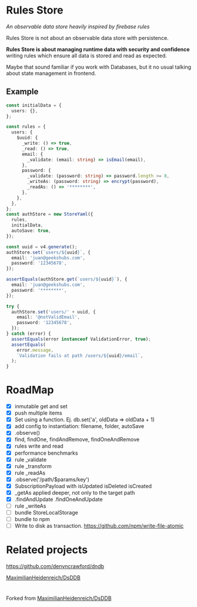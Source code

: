# Rules Store

_An observable data store heavily inspired by firebase rules_

Rules Store is not about an observable data store with persistence.

**Rules Store is about managing runtime data with security and confidence** writing rules which ensure all data is stored and read as expected.

Maybe that sound familiar if you work with Databases, but it no usual talking about state management in frontend.

## Example

```ts
const initialData = {
  users: {},
};

const rules = {
  users: {
    $uuid: {
      _write: () => true,
      _read: () => true,
      email: {
        _validate: (email: string) => isEmail(email),
      },
      password: {
        _validate: (password: string) => password.length >= 8,
        _writeAs: (password: string) => encrypt(password),
        _readAs: () => '********',
      },
    },
  },
};
const authStore = new StoreYaml({
  rules,
  initialData,
  autoSave: true,
});

const uuid = v4.generate();
authStore.set(`users/${uuid}`, {
  email: 'juan@geekshubs.com',
  password: '12345678',
});

assertEquals(authStore.get(`users/${uuid}`), {
  email: 'juan@geekshubs.com',
  password: '********',
});

try {
  authStore.set('users/' + uuid, {
    email: '@notValidEmail',
    password: '12345678',
  });
} catch (error) {
  assertEquals(error instanceof ValidationError, true);
  assertEquals(
    error.message,
    `Validation fails at path /users/${uuid}/email`,
  );
}
```

# RoadMap

- [x] inmutable get and set
- [x] push multiple items
- [x] Set using a function. Ej. db.set('a', oldData => oldData + 1)
- [x] add config to instantiation: filename, folder, autoSave
- [x] .observe()
- [x] find, findOne, findAndRemove, findOneAndRemove
- [x] rules write and read
- [x] performance benchmarks
- [x] rule \_validate
- [x] rule \_transform
- [x] rule \_readAs
- [x] .observe('/path/$params/key')
- [x] SubscriptionPayload with isUpdated isDeleted isCreated
- [x] \_getAs applied deeper, not only to the target path
- [x] .findAndUpdate .findOneAndUpdate
- [ ] rule \_writeAs
- [ ] bundle StoreLocalStorage
- [ ] bundle to npm
- [ ] Write to disk as transaction. https://github.com/npm/write-file-atomic

# Related projects

https://github.com/denyncrawford/dndb

[MaximilianHeidenreich/DsDDB](https://github.com/MaximilianHeidenreich/DsDDB)

#

Forked from [MaximilianHeidenreich/DsDDB](https://github.com/MaximilianHeidenreich/DsDDB)

```

```
